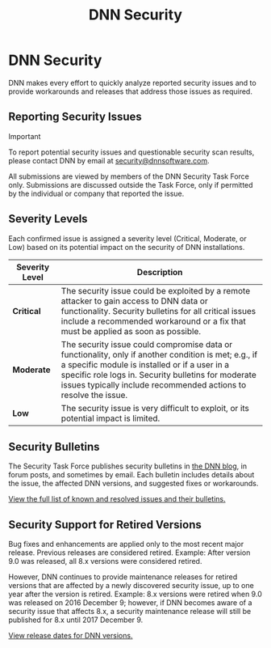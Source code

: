 ﻿---
uid: dnn-security
locale: en
title: DNN Security
dnnversion: 09.02.00
related-topics: administrators-included-modules-overview,requirements,dnn-overview,dnn-overview,control-bar-to-persona-bar,persona-bar-by-role,providers,more-resources
links: ["[DNN Security Center](http://www.dnnsoftware.com/community/security/security-center)","[DNN blog](http://www.dnnsoftware.com/community-blog)"]
---

# DNN Security

DNN makes every effort to quickly analyze reported security issues and to provide workarounds and releases that address those issues as required.

## Reporting Security Issues

> [!Important]
> To report potential security issues and questionable security scan results, please contact DNN by email at [security@dnnsoftware.com](mailto:security@dnnsoftware.com).

All submissions are viewed by members of the DNN Security Task Force only. Submissions are discussed outside the Task Force, only if permitted by the individual or company that reported the issue.

## Severity Levels

Each confirmed issue is assigned a severity level (Critical, Moderate, or Low) based on its potential impact on the security of DNN installations.

|**Severity Level**|**Description**|
|---|---|
|**Critical**|The security issue could be exploited by a remote attacker to gain access to DNN data or functionality. Security bulletins for all critical issues include a recommended workaround or a fix that must be applied as soon as possible.|
|**Moderate**|The security issue could compromise data or functionality, only if another condition is met; e.g., if a specific module is installed or if a user in a specific role logs in. Security bulletins for moderate issues typically include recommended actions to resolve the issue.|
|**Low**|The security issue is very difficult to exploit, or its potential impact is limited.|

## Security Bulletins

The Security Task Force publishes security bulletins in [the DNN blog](http://www.dnnsoftware.com/community-blog), in forum posts, and sometimes by email. Each bulletin includes details about the issue, the affected DNN versions, and suggested fixes or workarounds.

[View the full list of known and resolved issues and their bulletins.](http://www.dnnsoftware.com/community/security/security-center)

## Security Support for Retired Versions

Bug fixes and enhancements are applied only to the most recent major release. Previous releases are considered retired. Example: After version 9.0 was released, all 8.x versions were considered retired.

However, DNN continues to provide maintenance releases for retired versions that are affected by a newly discovered security issue, up to one year after the version is retired. Example: 8.x versions were retired when 9.0 was released on 2016 December 9; however, if DNN becomes aware of a security issue that affects 8.x, a security maintenance release will still be published for 8.x until 2017 December 9.

[View release dates for DNN versions.](xref:releases)

